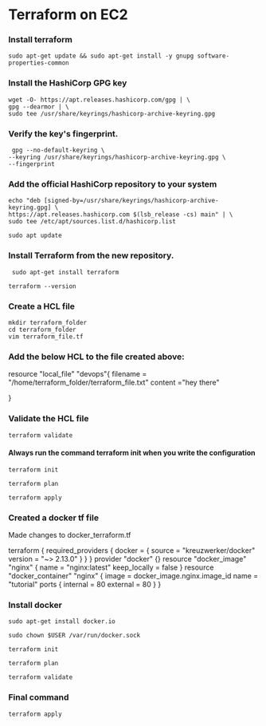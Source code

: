 # Terraform on EC2

### Install terraform


```
sudo apt-get update && sudo apt-get install -y gnupg software-properties-common
```

### Install the HashiCorp GPG key

```
wget -O- https://apt.releases.hashicorp.com/gpg | \
gpg --dearmor | \
sudo tee /usr/share/keyrings/hashicorp-archive-keyring.gpg
```

### Verify the key's fingerprint.

```
 gpg --no-default-keyring \
--keyring /usr/share/keyrings/hashicorp-archive-keyring.gpg \
--fingerprint
```

### Add the official HashiCorp repository to your system
```
echo "deb [signed-by=/usr/share/keyrings/hashicorp-archive-keyring.gpg] \
https://apt.releases.hashicorp.com $(lsb_release -cs) main" | \
sudo tee /etc/apt/sources.list.d/hashicorp.list
```
```
sudo apt update

```
### Install Terraform from the new repository.
```
 sudo apt-get install terraform
 ```
 ```
 terraform --version
 ```
 
### Create a HCL file 
```
mkdir terraform_folder
cd terraform_folder
vim terraform_file.tf
```
 ### Add the below HCL to the file created above:
 
resource "local_file" "devops"{
		filename = "/home/terraform_folder/terraform_file.txt"
		content ="hey there"

}


### Validate the HCL file

```
terraform validate
```
 
 #### Always run the command terraform init when you write the configuration
 
 ```
 terraform init
 ```
 
  ```
 terraform plan
 ```
 
   ```
 terraform apply
 ```
 
 ### Created a docker tf file
 
 Made changes to docker_terraform.tf

terraform {
  required_providers {
    docker = {
      source  = "kreuzwerker/docker"
      version = "~> 2.13.0"
    }
  }
}
provider "docker" {}
resource "docker_image" "nginx" {
  name         = "nginx:latest"
  keep_locally = false
}
resource "docker_container" "nginx" {
  image = docker_image.nginx.image_id
  name  = "tutorial"
  ports {
    internal = 80
    external = 80
  }
}

 
 
 ### Install docker
 ```
 sudo apt-get install docker.io
 
 sudo chown $USER /var/run/docker.sock
  ```
   ```
 terraform init
 
 terraform plan
 
 terraform validate
  ```
 ### Final command
  ```
 terraform apply
  ```
